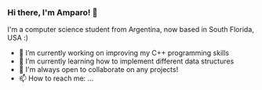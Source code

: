 ### Hi there, I'm Amparo! 👋

I'm a computer science student from Argentina, now based in South Florida, USA :)

- 🔭 I’m currently working on improving my C++ programming skills
- 🌱 I’m currently learning how to implement different data structures
- 👯 I'm always open to collaborate on any projects!
- 📫 How to reach me: ...

